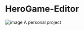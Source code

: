 # HeroGame-Editor
![image](https://github.com/ttuom1nen/HeroGame-Editor/tree/master/images/undead_abomination.png)
A personal project

